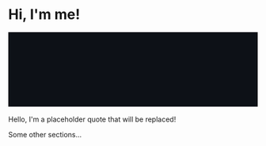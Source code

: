 # Hi, I'm me!

![Typing animation](./assets/github-gif1.gif)

<!-- START QUOTE -->

Hello, I'm a placeholder quote that will be replaced!

<!-- END QUOTE -->

Some other sections...
